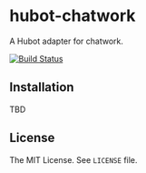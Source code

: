 hubot-chatwork
==============

A Hubot adapter for chatwork.

[![Build Status](https://travis-ci.org/akiomik/hubot-chatwork.png?branch=master)](https://travis-ci.org/akiomik/hubot-chatwork)

## Installation

TBD

## License
The MIT License. See `LICENSE` file.
